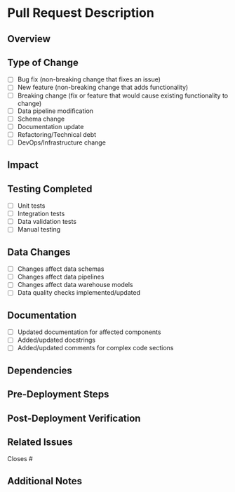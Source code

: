 # Pull Request Description

## Overview
<!-- Provide a brief overview of the changes you're making, and why they're necessary -->

## Type of Change
<!-- Check the relevant option(s) -->
- [ ] Bug fix (non-breaking change that fixes an issue)
- [ ] New feature (non-breaking change that adds functionality)
- [ ] Breaking change (fix or feature that would cause existing functionality to change)
- [ ] Data pipeline modification
- [ ] Schema change
- [ ] Documentation update
- [ ] Refactoring/Technical debt
- [ ] DevOps/Infrastructure change

## Impact
<!-- Describe the impact of these changes (e.g., performance, data quality) -->

## Testing Completed
<!-- Describe tests you've run to verify your changes -->
- [ ] Unit tests
- [ ] Integration tests
- [ ] Data validation tests
- [ ] Manual testing

## Data Changes
<!-- Complete this section if your PR affects data -->
- [ ] Changes affect data schemas
- [ ] Changes affect data pipelines
- [ ] Changes affect data warehouse models
- [ ] Data quality checks implemented/updated

## Documentation
<!-- Check if documentation has been updated -->
- [ ] Updated documentation for affected components
- [ ] Added/updated docstrings
- [ ] Added/updated comments for complex code sections

## Dependencies
<!-- List any new dependencies or dependency changes -->

## Pre-Deployment Steps
<!-- List any necessary steps before deploying these changes -->

## Post-Deployment Verification
<!-- How will you verify the changes are working correctly after deployment? -->

## Related Issues
<!-- Link to any related issues -->
Closes #

## Additional Notes
<!-- Any additional information that reviewers should know --> 